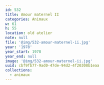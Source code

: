 ```yaml
---
id: 532
title: Amour maternel II
categories: Animaux
w: 61
h: 55
location: old atelier
note: null
file: '@img/532-amour-maternel-ii.jpg'
year: '1978'
year_start: 1978
year_end: null
image: '@img/532-amour-maternel-ii.jpg'
uuid: cbf9fb77-9ad0-47de-94d2-4f20308b1eaa
collections:
  - animaux
---
```


